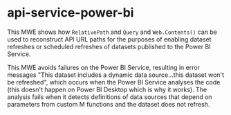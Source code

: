 # api-service-power-bi
 
This MWE shows how `RelativePath` and `Query` and `Web.Contents()` 
can be used to reconstruct API URL paths for the purposes of enabling
dataset refreshes or scheduled refreshes of datasets published to the Power BI Service. 

This MWE avoids failures on the Power BI Service, resulting in error 
messages "This dataset includes a dynamic data source...this 
dataset won't be refreshed", which occurs when the Power BI Service analyses the code (this 
doesn't happen on Power BI Desktop which is why it works). The analysis fails when it 
detects definitions of data sources that depend on parameters from custom M functions and 
the dataset does not refresh. 